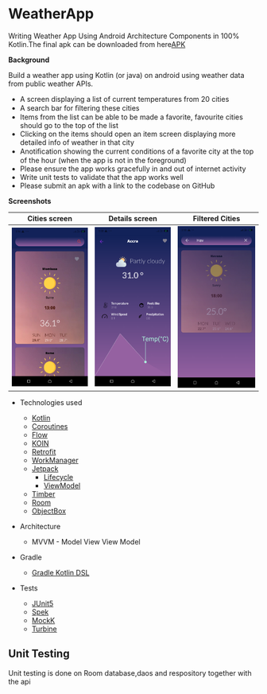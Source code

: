 # WeatherApp
Writing Weather App  Using Android Architecture Components in 100% Kotlin.The final apk can be downloaded from here[APK](https://github.com/Carlosokumu/TopUpMama/blob/master/app/release/app-release.apk
)

**Background**

Build a weather app using Kotlin (or java) on android using weather data from public weather APIs.
   - A screen displaying a list of current temperatures from 20 cities 
   - A search bar for ﬁltering these cities
   - Items from the list can be able to be made a favorite, favourite cities should go to the top of the list
   - Clicking on the items should open an item screen displaying more detailed info of weather in that city 
   - Anotiﬁcation showing the current conditions of a favorite city at the top of the hour (when the app is not in the foreground) 
   - Please ensure the app works gracefully in and out of internet activity 
   - Write unit tests to validate that the app works well
   - Please submit an apk with a link to the codebase on GitHub

**Screenshots**

Cities screen | Details  screen | Filtered Cities
--- | --- | --- |
<img src="https://github.com/Carlosokumu/TopUpMama/blob/master/previews/Screenshot_20220327-141639.png" width="280"/> | <img src="https://github.com/Carlosokumu/TopUpMama/blob/master/previews/Screenshot_20220327-140805.png" width="280"/> |  <img src="https://github.com/Carlosokumu/TopUpMama/blob/master/previews/Screenshot_20220328-021023.png" width="280"/> 



* Technologies used
    * [Kotlin](https://kotlinlang.org/)
    * [Coroutines](https://kotlinlang.org/docs/reference/coroutines-overview.html)
    * [Flow](https://kotlinlang.org/docs/reference/coroutines/flow.html)
    * [KOIN](https://insert-koin.io/)
    * [Retrofit](https://square.github.io/retrofit/)
    * [WorkManager](https://developer.android.com/jetpack/androidx/releases/work)
    * [Jetpack](https://developer.android.com/jetpack)
        * [Lifecycle](https://developer.android.com/topic/libraries/architecture/lifecycle)
        * [ViewModel](https://developer.android.com/topic/libraries/architecture/viewmodel)
    * [Timber](https://github.com/JakeWharton/timber)
    * [Room](https://developer.android.com/training/data-storage/room)
    * [ObjectBox](https://docs.objectbox.io/getting-started)


* Architecture
    * MVVM - Model View View Model

* Gradle
    * [Gradle Kotlin DSL](https://docs.gradle.org/current/userguide/kotlin_dsl.html)
    
 * Tests
    * [JUnit5](https://junit.org/junit5/)
    * [Spek](https://www.spekframework.org/)
    * [MockK](https://github.com/mockk/mockk)
    * [Turbine](https://github.com/cashapp/turbine)
    
 ## Unit Testing
 Unit testing is done on Room database,daos and respository together with the api


